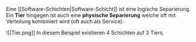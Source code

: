 Eine [[Software-Schichten|Software-Schicht]] ist eine logische Separierung.
Ein **Tier** hingegen ist auch eine **physische Separierung** welche oft mit Verteilung kombiniert wird (oft auch als Service).

![[Tier.png]]
In diesem Beispiel existieren 4 Schichten auf 3 Tiers.